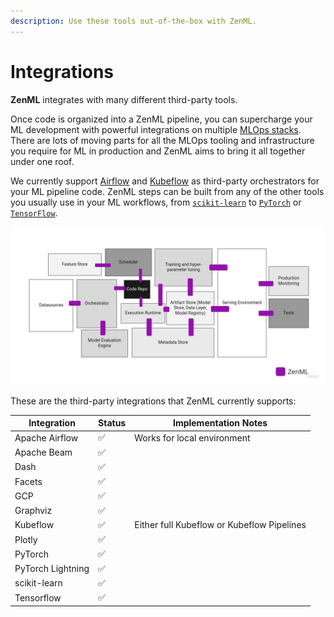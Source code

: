 ```yaml
---
description: Use these tools out-of-the-box with ZenML.
---
```


# Integrations

**ZenML** integrates with many different third-party tools.

Once code is organized into a ZenML pipeline, you can supercharge your ML development with powerful integrations on multiple [MLOps stacks](core-concepts.md). There are lots of moving parts for all the MLOps tooling and infrastructure you require for ML in production and ZenML aims to bring it all together under one roof.

We currently support [Airflow](https://airflow.apache.org/) and [Kubeflow](https://www.kubeflow.org/) as third-party orchestrators for your ML pipeline code. ZenML steps can be built from any of the other tools you usually use in your ML workflows, from [`scikit-learn`](https://scikit-learn.org/stable/) to [`PyTorch`](https://pytorch.org/) or [`TensorFlow`](https://www.tensorflow.org/).

![ZenML is the glue](assets/zenml-is-the-glue.jpeg)

These are the third-party integrations that ZenML currently supports:

| Integration       | Status | Implementation Notes                       |
| ----------------- | ------ | ------------------------------------------ |
| Apache Airflow    | ✅      | Works for local environment                |
| Apache Beam       | ✅      |                                            |
| Dash              | ✅      |                                            |
| Facets            | ✅      |                                            |
| GCP               | ✅      |                                            |
| Graphviz          | ✅      |                                            |
| Kubeflow          | ✅      | Either full Kubeflow or Kubeflow Pipelines |
| Plotly            | ✅      |                                            |
| PyTorch           | ✅      |                                            |
| PyTorch Lightning | ✅      |                                            |
| scikit-learn      | ✅      |                                            |
| Tensorflow        | ✅      |                                            |